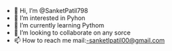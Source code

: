 - 👋 Hi, I’m @SanketPatil798
- 👀 I’m interested in Pyhon
- 🌱 I’m currently learning Pythom
- 💞️ I’m looking to collaborate on any sorce
- 📫 How to reach me mail:-sanketlpatil00@gmail.com

<!---
SanketPatil798/SanketPatil798 is a ✨ special ✨ repository because its `README.md` (this file) appears on your GitHub profile.
You can click the Preview link to take a look at your changes.
--->
